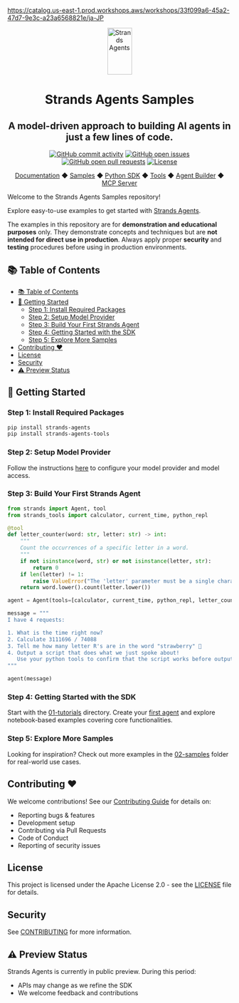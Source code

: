 https://catalog.us-east-1.prod.workshops.aws/workshops/33f099a6-45a2-47d7-9e3c-a23a6568821e/ja-JP

<div align="center">
  <div>
    <a href="https://strandsagents.com">
      <img src="https://strandsagents.com/latest/assets/logo-auto.svg" alt="Strands Agents" width="55px" height="105px">
    </a>
  </div>

  <h1>
    Strands Agents Samples
  </h1>

  <h2>
    A model-driven approach to building AI agents in just a few lines of code.
  </h2>

  <div align="center">
    <a href="https://github.com/strands-agents/samples/graphs/commit-activity"><img alt="GitHub commit activity" src="https://img.shields.io/github/commit-activity/m/strands-agents/samples"/></a>
    <a href="https://github.com/strands-agents/samples/issues"><img alt="GitHub open issues" src="https://img.shields.io/github/issues/strands-agents/samples"/></a>
    <a href="https://github.com/strands-agents/samples/pulls"><img alt="GitHub open pull requests" src="https://img.shields.io/github/issues-pr/strands-agents/samples"/></a>
    <a href="https://github.com/strands-agents/samples/blob/main/LICENSE"><img alt="License" src="https://img.shields.io/github/license/strands-agents/samples"/></a>
  </div>
  
  <p>
    <a href="https://strandsagents.com/">Documentation</a>
    ◆ <a href="https://github.com/strands-agents/samples">Samples</a>
    ◆ <a href="https://github.com/strands-agents/sdk-python">Python SDK</a>
    ◆ <a href="https://github.com/strands-agents/tools">Tools</a>
    ◆ <a href="https://github.com/strands-agents/agent-builder">Agent Builder</a>
    ◆ <a href="https://github.com/strands-agents/mcp-server">MCP Server</a>
  </p>
</div>

Welcome to the Strands Agents Samples repository!

Explore easy-to-use examples to get started with <a href="https://strandsagents.com">Strands Agents</a>.

The examples in this repository are for **demonstration and educational purposes** only. They demonstrate concepts and techniques but are **not intended for direct use in production**. Always apply proper **security** and **testing** procedures before using in production environments.

## 📚 Table of Contents

- [📚 Table of Contents](#-table-of-contents)
- [🏁 Getting Started](#-getting-started)
  - [Step 1: Install Required Packages](#step-1-install-required-packages)
  - [Step 2: Setup Model Provider](#step-2-setup-model-provider)
  - [Step 3: Build Your First Strands Agent](#step-3-build-your-first-strands-agent)
  - [Step 4: Getting Started with the SDK](#step-4-getting-started-with-the-sdk)
  - [Step 5: Explore More Samples](#step-5-explore-more-samples)
- [Contributing ❤️](#contributing-️)
- [License](#license)
- [Security](#security)
- [⚠️ Preview Status](#️-preview-status)

## 🏁 Getting Started

### Step 1: Install Required Packages

```bash
pip install strands-agents
pip install strands-agents-tools
```

### Step 2: Setup Model Provider

Follow the instructions [here](https://strandsagents.com/latest/user-guide/quickstart/#model-providers) to configure your model provider and model access.

### Step 3: Build Your First Strands Agent

```python
from strands import Agent, tool
from strands_tools import calculator, current_time, python_repl

@tool
def letter_counter(word: str, letter: str) -> int:
    """
    Count the occurrences of a specific letter in a word.
    """
    if not isinstance(word, str) or not isinstance(letter, str):
        return 0
    if len(letter) != 1:
        raise ValueError("The 'letter' parameter must be a single character")
    return word.lower().count(letter.lower())

agent = Agent(tools=[calculator, current_time, python_repl, letter_counter])

message = """
I have 4 requests:

1. What is the time right now?
2. Calculate 3111696 / 74088
3. Tell me how many letter R's are in the word "strawberry" 🍓
4. Output a script that does what we just spoke about!
   Use your python tools to confirm that the script works before outputting it
"""

agent(message)
```

### Step 4: Getting Started with the SDK

Start with the [01-tutorials](./01-tutorials/) directory.
Create your [first agent](./01-tutorials/01-fundamentals/01-first-agent/) and explore notebook-based examples covering core functionalities.

### Step 5: Explore More Samples

Looking for inspiration?
Check out more examples in the [02-samples](./02-samples/) folder for real-world use cases.

## Contributing ❤️

We welcome contributions! See our [Contributing Guide](CONTRIBUTING.md) for details on:

- Reporting bugs & features
- Development setup
- Contributing via Pull Requests
- Code of Conduct
- Reporting of security issues

## License

This project is licensed under the Apache License 2.0 - see the [LICENSE](LICENSE) file for details.

## Security

See [CONTRIBUTING](CONTRIBUTING.md#security-issue-notifications) for more information.

## ⚠️ Preview Status

Strands Agents is currently in public preview. During this period:

- APIs may change as we refine the SDK
- We welcome feedback and contributions
